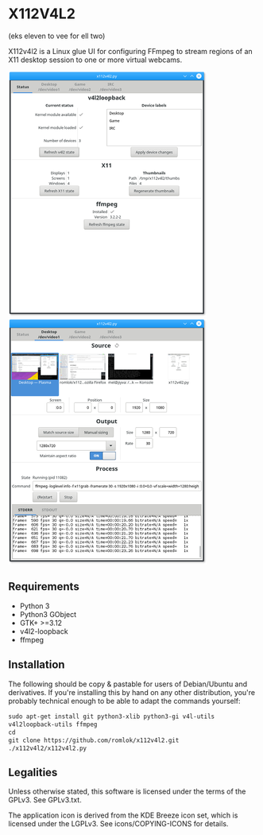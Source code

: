 X112V4L2
========

(eks eleven to vee for ell two)

X112v4l2 is a Linux glue UI for configuring FFmpeg to stream regions of an X11 desktop session to one or more virtual webcams.

![Status](/status.png)
![Device config](/device.png)

Requirements
------------

* Python 3
* Python3 GObject
* GTK+ >=3.12
* v4l2-loopback
* ffmpeg

Installation
------------

The following should be copy & pastable for users of Debian/Ubuntu and derivatives. If you're installing this by hand on any other distribution, you're probably technical enough to be able to adapt the commands yourself:

```
sudo apt-get install git python3-xlib python3-gi v4l-utils v4l2loopback-utils ffmpeg
cd
git clone https://github.com/romlok/x112v4l2.git
./x112v4l2/x112v4l2.py
```

Legalities
----------

Unless otherwise stated, this software is licensed under the terms of the GPLv3. See GPLv3.txt.

The application icon is derived from the KDE Breeze icon set, which is licensed under the LGPLv3. See icons/COPYING-ICONS for details.
